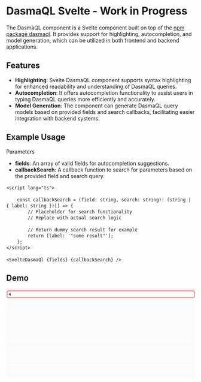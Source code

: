 # DasmaQL Svelte - Work in Progress

The DasmaQL component is a Svelte component built on top of the [npm package dasmaql](https://www.npmjs.com/package/dasmaql). It provides support for highlighting, autocompletion, and model generation, which can be utilized in both frontend and backend applications.

## Features

- **Highlighting**: Svelte DasmaQL component supports syntax highlighting for enhanced readability and understanding of DasmaQL queries.
- **Autocompletion**: It offers autocompletion functionality to assist users in typing DasmaQL queries more efficiently and accurately.
- **Model Generation**: The component can generate DasmaQL query models based on provided fields and search callbacks, facilitating easier integration with backend systems.

## Example Usage

Parameters

- **fields**: An array of valid fields for autocompletion suggestions.
- **callbackSearch**: A callback function to search for parameters based on the provided field and search query.

```svelte
<script lang="ts">

    const callbackSearch = (field: string, search: string): (string | { label: string })[] => {
        // Placeholder for search functionality
        // Replace with actual search logic
    
        // Return dummy search result for example
        return [label: '"some result"'];
    };
</script>

<SvelteDasmaQl {fields} {callbackSearch} />
```

## Demo

![Demo](demo-animation.gif)

